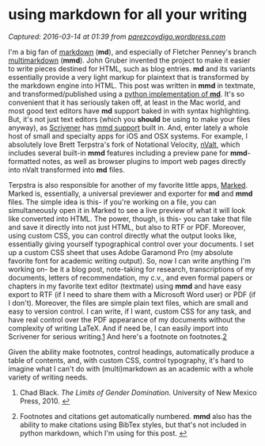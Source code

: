 # using markdown for all your writing

_Captured: 2016-03-14 at 01:39 from [parezcoydigo.wordpress.com](https://parezcoydigo.wordpress.com/2011/12/23/using-markdown-for-all-your-writing/)_

I'm a big fan of [markdown](http://daringfireball.net/projects/markdown/) (**md**), and especially of Fletcher Penney's branch [multimarkdown](http://fletcherpenney.net/multimarkdown/) (**mmd**). John Gruber invented the project to make it easier to write pieces destined for HTML, such as blog entries. **md** and its variants essentially provide a very light markup for plaintext that is transformed by the markdown engine into HTML. This post was written in **mmd** in textmate, and transformed/published using a [python implementation of **md**](http://www.freewisdom.org/projects/python-markdown/). It's so convenient that it has seriously taken off, at least in the Mac world, and most good text editors have **md** support baked in with syntax highlighting. But, it's not just text editors (which you **should** be using to make your files anyway), as [Scrivener](http://www.literatureandlatte.com/scrivener.php) has [mmd support](http://fletcherpenney.net/mmd-old/using_multimarkdown_with_scriv/) built in. And, enter lately a whole host of small and specialty apps for iOS and OSX systems. For example, I absolutely love Brett Terpstra's fork of Notational Velocity, [nValt](http://brettterpstra.com/project/nvalt/), which includes several built-in **mmd** features including a preview pane for **mmd**-formatted notes, as well as browser plugins to import web pages directly into nValt transformed into **md** files.

Terpstra is also responsible for another of my favorite little apps, [Marked](http://markedapp.com). Marked is, essentially, a universal previewer and exporter for **md** and **mmd** files. The simple idea is this- if you're working on a file, you can simultaneously open it in Marked to see a live preview of what it will look like converted into HTML. The power, though, is this- you can take that file and save it directly into not just HTML, but also to RTF or PDF. Moreover, using custom CSS, you can control directly what the output looks like, essentially giving yourself typographical control over your documents. I set up a custom CSS sheet that uses Adobe Garamond Pro (my absolute favorite font for academic writing output). So, now I can write anything I'm working on- be it a blog post, note-taking for research, transcriptions of my documents, letters of recommendation, my c.v., and even formal papers or chapters in my favorite text editor (textmate) using **mmd** and have easy export to RTF (if I need to share them with a Microsoft Word user) or PDF (if I don't). Moreover, the files are simple plain text files, which are small and easy to version control. I can write, if I want, custom CSS for any task, and have real control over the PDF appearance of my documents without the complexity of writing LaTeX. And if need be, I can easily import into Scrivener for serious writing.[1](https://parezcoydigo.wordpress.com/2011/12/23/using-markdown-for-all-your-writing/2010) And here's a footnote on footnotes.[2](https://parezcoydigo.wordpress.com/2011/12/23/using-markdown-for-all-your-writing/ex)

Given the ability make footnotes, control headings, automatically produce a table of contents, and, with custom CSS, control typography, it's hard to imagine what I can't do with (multi)markdown as an academic with a whole variety of writing needs.

  1. Chad Black. _The Limits of Gender Domination_. University of New Mexico Press, 2010. [↩](https://parezcoydigo.wordpress.com/2011/12/23/using-markdown-for-all-your-writing/2010)

  2. Footnotes and citations get automatically numbered. **mmd** also has the ability to make citations using BibTex styles, but that's not included in python markdown, which I'm using for this post. [↩](https://parezcoydigo.wordpress.com/2011/12/23/using-markdown-for-all-your-writing/ex)
